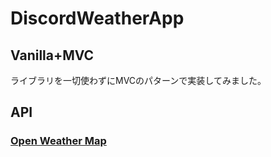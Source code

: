 # DiscordWeatherApp  

## Vanilla+MVC  
ライブラリを一切使わずにMVCのパターンで実装してみました。

## API  
### [Open Weather Map](https://openweathermap.org/api)  
